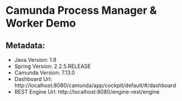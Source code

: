 # Camunda Process Manager & Worker Demo

## Metadata:

- Java.Version: 1.8
- Spring Version: 2.2.5.RELEASE
- Camunda Version: 7.13.0
- Dashboard Url: http://localhost:8080/camunda/app/cockpit/default/#/dashboard
- REST Engine Url: http://localhost:8080/engine-rest/engine